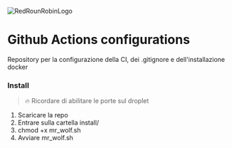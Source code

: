 ![RedRounRobinLogo](https://i.imgur.com/3Dcv4vs.png)

# Github Actions configurations

Repository per la configurazione della CI, dei .gitignore e dell'installazione docker

### Install

> :fire: Ricordare di abilitare le porte sul droplet

1. Scaricare la repo
2. Entrare sulla cartella install/
3. chmod +x mr_wolf.sh
4. Avviare mr_wolf.sh

